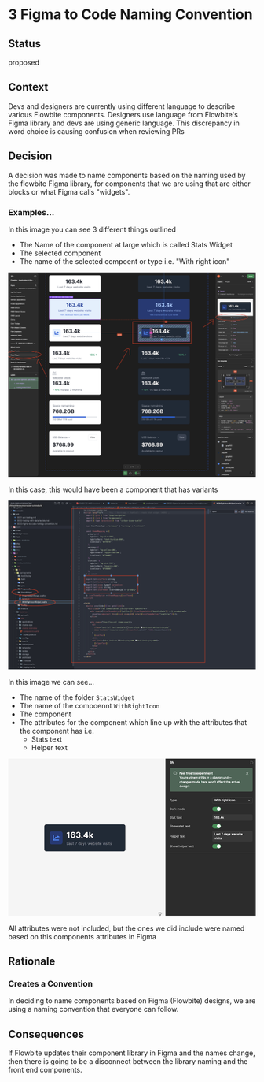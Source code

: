 # 3 Figma to Code Naming Convention

## Status

proposed

## Context

Devs and designers are currently using different language to describe various Flowbite components. Designers use language from Flowbite's Figma library and devs are using generic language. This discrepancy in word choice is causing confusion when reviewing PRs

## Decision

A decision was made to name components based on the naming used by the flowbite Figma library, for components that we are using that are either blocks or what Figma calls "widgets".

### Examples...

In this image you can see 3 different things outlined

- The Name of the component at large which is called Stats Widget
- The selected component
- The name of the selected compoent or type i.e. "With right icon"

![Alt text](./images/stats-widgets.png?raw=true)

In this case, this would have been a component that has variants

![Alt text](./images/stats-widget-code.png?raw=true)

In this image we can see...

- The name of the folder `StatsWidget`
- The name of the compoennt `WithRightIcon`
- The component
- The attributes for the component which line up with the attributes that the component has i.e.
  - Stats text
  - Helper text

![Alt text](./images/stats-widget-attributes.png?raw=true)

All attributes were not included, but the ones we did include were named based on this components attributes in Figma

## Rationale

### Creates a Convention

In deciding to name components based on Figma (Flowbite) designs, we are using a naming convention that everyone can follow.

## Consequences

If Flowbite updates their component library in Figma and the names change, then there is going to be a disconnect between the library naming and the front end components.
